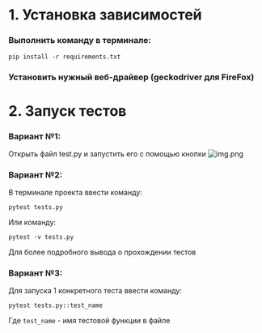 # 1. Установка зависимостей
### Выполнить команду в терминале:
```
pip install -r requirements.txt
```
### Установить нужный веб-драйвер (geckodriver для FireFox)
# 2. Запуск тестов
### Вариант №1:
Открыть файл test.py и запустить его с помощью кнопки ![img.png](img.png)
### Вариант №2:
В терминале проекта ввести команду:
```
pytest tests.py
```
Или команду:
```
pytest -v tests.py
``` 
Для более подробного вывода о прохождении тестов
### Вариант №3:
Для запуска 1 конкретного теста ввести команду:
```
pytest tests.py::test_name
``` 
Где ```test_name``` - имя тестовой функции в файле